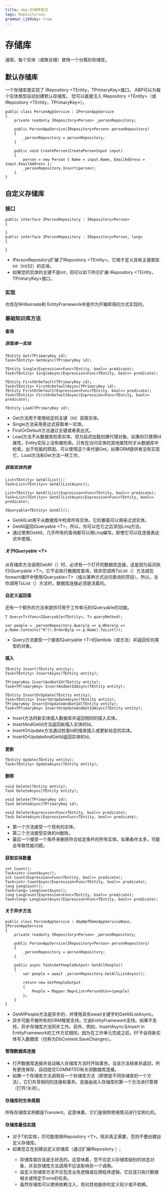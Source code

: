 ```yaml
---
title: abp-存储库笔记
tags: Repositories
grammar_cjkRuby: true
---
```


# 存储库
通常，每个实体（或聚合根）使用一个分离的存储库。
## 默认存储库
一个存储库类实现了 IRepository \<TEntity，TPrimaryKey\>接口。
ABP可以为每个实体类型自动创建默认存储库。
您可以直接注入 IRepository \<TEntity\>（或IRepository \<TEntity，TPrimaryKey\>）。
```csharp?linenums
public class PersonAppService : IPersonAppService
{
    private readonly IRepository<Person> _personRepository;

    public PersonAppService(IRepository<Person> personRepository)
    {
        _personRepository = personRepository;
    }

    public void CreatePerson(CreatePersonInput input)
    {        
        person = new Person { Name = input.Name, EmailAddress = input.EmailAddress };
        _personRepository.Insert(person);
    }
}
```
## 自定义存储库
### 接口
```csharp?linenums
public interface IPersonRepository : IRepository<Person>
{

}
public interface IPersonRepository : IRepository<Person, long>
{

}
```
* IPersonRepository扩展了IRepository \<TEntity\>。它用于定义具有主键类型int（Int32）的实体。
* 如果您的实体的主键不是int，则可以如下所示扩展 IRepository \<TEntity，TPrimaryKey\>接口。
### 实现
仓库在NHibernate和 EntityFramework中是作为开箱即用的方式实现的。
### 基础知识库方法
#### 查询
##### 获取单一实体
```csharp?linenums
TEntity Get(TPrimaryKey id);
Task<TEntity> GetAsync(TPrimaryKey id);

TEntity Single(Expression<Func<TEntity, bool>> predicate);
Task<TEntity> SingleAsync(Expression<Func<TEntity, bool>> predicate);

TEntity FirstOrDefault(TPrimaryKey id);
Task<TEntity> FirstOrDefaultAsync(TPrimaryKey id);
TEntity FirstOrDefault(Expression<Func<TEntity, bool>> predicate);
Task<TEntity> FirstOrDefaultAsync(Expression<Func<TEntity, bool>> predicate);

TEntity Load(TPrimaryKey id);
```
* Get方法用于使用给定的主键（Id）获取实体。
* Single方法采用表达式获取单一实体。
* FirstOrDefault方法通过主键或者表达式。
* Load方法不从数据库检索实体，但为延迟加载创建代理对象。如果你只使用Id属性，Entity实际上没有被检索。只有在访问实体的其他属性时才从数据库中检索。出于性能的原因，可以使用这个来代替Get。如果ORM提供者没有实现它，Load方法和Get方法一样工作。
##### 获取实体列表
```csharp?linenums
List<TEntity> GetAllList();
Task<List<TEntity>> GetAllListAsync();

List<TEntity> GetAllList(Expression<Func<TEntity, bool>> predicate);
Task<List<TEntity>> GetAllListAsync(Expression<Func<TEntity, bool>> predicate);

IQueryable<TEntity> GetAll();
```
* GetAllList用于从数据库中检索所有实体。它的重载可以用来过滤实体。
* GetAll返回IQueryable \<T\>。所以，你可以在它之后添加Linq方法。
* 通过使用GetAll，几乎所有的查询都可以用Linq编写。即使它可以在连接表达式中使用。
##### 关于IQueryable \<T\>
从存储库方法调用GetAll（）时，必须有一个打开的数据库连接。这是因为延迟执行IQueryable \<T\>。它不会执行数据库查询，除非您调用ToList（）方法或在foreach循环中使用IQueryable\<T\>（或以某种方式访问​​查询的项目）。所以，当你调用ToList（）方法时，数据库连接必须是活着的。
#### 自定义返回值
还有一个额外的方法来提供可用于工作单元的IQueryable的功能。
```csharp?linenums
T Query<T>(Func<IQueryable<TEntity>, T> queryMethod);

var people = _personRepository.Query(q => q.Where(p => p.Name.Contains("H")).OrderBy(p => p.Name).ToList());
```
* Query方法接受一个接收IQueryable \<T\>的lambda（或方法）并返回任何类型的对象。
#### 插入
```csharp?linenums
TEntity Insert(TEntity entity);
Task<TEntity> InsertAsync(TEntity entity);

TPrimaryKey InsertAndGetId(TEntity entity);
Task<TPrimaryKey> InsertAndGetIdAsync(TEntity entity);

TEntity InsertOrUpdate(TEntity entity);
Task<TEntity> InsertOrUpdateAsync(TEntity entity);
TPrimaryKey InsertOrUpdateAndGetId(TEntity entity);
Task<TPrimaryKey> InsertOrUpdateAndGetIdAsync(TEntity entity);
```
* Insert方法将新实体插入数据库并返回相同的插入实体。
* InsertAndGetId方法返回新插入实体的Id。
* InsertOrUpdate方法通过检查Id的值来插入或更新给定的实体。
* InsertOrUpdateAndGetId返回实体的Id。
#### 更新
```csharp?linenums
TEntity Update(TEntity entity);
Task<TEntity> UpdateAsync(TEntity entity);
```
#### 删除
```csharp?linenums
void Delete(TEntity entity);
Task DeleteAsync(TEntity entity);

void Delete(TPrimaryKey id);
Task DeleteAsync(TPrimaryKey id);

void Delete(Expression<Func<TEntity, bool>> predicate);
Task DeleteAsync(Expression<Func<TEntity, bool>> predicate);
```
* 第一个方法接受一个现有的实体。
* 第二个方法接受实体的Id删除。
* 最后一个接受一个条件来删除符合给定条件的所有实体。如果条件太多，可能会导致性能问题。
#### 获取实体数量
```csharp?linenums
int Count();
Task<int> CountAsync();
int Count(Expression<Func<TEntity, bool>> predicate);
Task<int> CountAsync(Expression<Func<TEntity, bool>> predicate);
long LongCount();
Task<long> LongCountAsync();
long LongCount(Expression<Func<TEntity, bool>> predicate);
Task<long> LongCountAsync(Expression<Func<TEntity, bool>> predicate);
```
#### 关于异步方法
```csharp?linenums
public class PersonAppService : AbpWpfDemoAppServiceBase, IPersonAppService
{
    private readonly IRepository<Person> _personRepository;

    public PersonAppService(IRepository<Person> personRepository)
    {
        _personRepository = personRepository;
    }

    public async Task<GetPeopleOutput> GetAllPeople()
    {
        var people = await _personRepository.GetAllListAsync();

        return new GetPeopleOutput
        {
            People = Mapper.Map<List<PersonDto>>(people)
        };
    }
}
```
* GetAllPeople方法是异步的，并使用具有await关键字的GetAllListAsync。
* 异步可能不被所有的ORM框架支持。它由EntityFramework支持。如果不支持，异步存储库方法同步工作。另外，例如，InsertAsync与Insert in EntityFramework的工作方式相同，因为在工作单元完成之前，EF不会将新实体写入数据库（也称为DbContext.SaveChanges）。
#### 管理数据库连接
* 打开数据库连接并自动输入存储库方法时开始事务。当该方法结束并返回，所有更改保存，自动提交COMMITED和关闭数据库连接。
* 如果一个存储库方法调用另一个存储库方法（即使是不同存储库的一个方法），它们共享相同的连接和事务。连接由进入存储库的第一个方法进行管理（打开/关闭）。
#### 存储库的生命周期
所有存储库实例都是Transient。这意味着，它们是按照使用情况进行实例化的。
#### 存储库最佳实践
* 对于T的实体，尽可能使用IRepository \<T\>。除非真正需要，否则不要创建自定义存储库。
* 如果您正在创建自定义存储库（通过扩展IRepository <TEntity>）;
	* 存储库类应该是无状态的。这意味着，您不应定义存储库级别的状态对象，并且存储库方法调用不应该影响另一个调用。
	* 自定义存储库方法不应包含业务逻辑或应用程序逻辑。它应该只执行数据相关或特定于orm的任务。
	* 虽然存储库可以使用依赖注入，但对其他服务的定义较少或不依赖。
